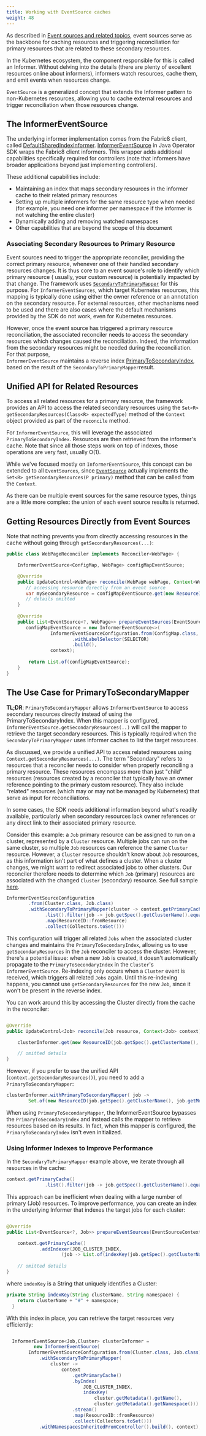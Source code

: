 ```yaml
---
title: Working with EventSource caches
weight: 48
---
```


As described in [Event sources and related topics](eventing.md), event sources serve as the backbone
for caching resources and triggering reconciliation for primary resources that are related
to these secondary resources.

In the Kubernetes ecosystem, the component responsible for this is called an Informer. Without delving into
the details (there are plenty of excellent resources online about informers), informers
watch resources, cache them, and emit events when resources change.

`EventSource` is a generalized concept that extends the Informer pattern to non-Kubernetes resources,
allowing you to cache external resources and trigger reconciliation when those resources change.

## The InformerEventSource

The underlying informer implementation comes from the Fabric8 client, called [DefaultSharedIndexInformer](https://github.com/fabric8io/kubernetes-client/blob/main/kubernetes-client/src/main/java/io/fabric8/kubernetes/client/informers/impl/DefaultSharedIndexInformer.java).
[InformerEventSource](https://github.com/operator-framework/java-operator-sdk/blob/main/operator-framework-core/src/main/java/io/javaoperatorsdk/operator/processing/event/source/informer/InformerEventSource.java)
in Java Operator SDK wraps the Fabric8 client informers.
This wrapper adds additional capabilities specifically required for controllers
(note that informers have broader applications beyond just implementing controllers).

These additional capabilities include:
- Maintaining an index that maps secondary resources in the informer cache to their related primary resources
- Setting up multiple informers for the same resource type when needed (for example, you need one informer per namespace if the informer is not watching the entire cluster)
- Dynamically adding and removing watched namespaces
- Other capabilities that are beyond the scope of this document

### Associating Secondary Resources to Primary Resource

Event sources need to trigger the appropriate reconciler, providing the correct primary resource, whenever one of their
handled secondary resources changes. It is thus core to an event source's role to identify which primary resource (
usually, your custom resource) is potentially impacted by that change.
The framework uses [`SecondaryToPrimaryMapper`](https://github.com/operator-framework/java-operator-sdk/blob/main/operator-framework-core/src/main/java/io/javaoperatorsdk/operator/processing/event/source/SecondaryToPrimaryMapper.java)
for this purpose. For `InformerEventSources`, which target Kubernetes resources, this mapping is typically done using
either the owner reference or an annotation on the secondary resource. For external resources, other mechanisms need to
be used and there are also cases where the default mechanisms provided by the SDK do not work, even for Kubernetes
resources.

However, once the event source has triggered a primary resource reconciliation, the associated reconciler needs to
access the secondary resources which changes caused the reconciliation. Indeed, the information from the secondary
resources might be needed during the reconciliation. For that purpose,  
`InformerEventSource` maintains a reverse
index [PrimaryToSecondaryIndex](https://github.com/operator-framework/java-operator-sdk/blob/main/operator-framework-core/src/main/java/io/javaoperatorsdk/operator/processing/event/source/informer/DefaultPrimaryToSecondaryIndex.java),
based on the result of the `SecondaryToPrimaryMapper`result.

## Unified API for Related Resources

To access all related resources for a primary resource, the framework provides an API to access the related
secondary resources using the `Set<R> getSecondaryResources(Class<R> expectedType)` method of the `Context` object
provided as part of the `reconcile` method.

For `InformerEventSource`, this will leverage the associated `PrimaryToSecondaryIndex`. Resources are then retrieved
from the informer's cache. Note that since all those steps work
on top of indexes, those operations are very fast, usually O(1).

While we've focused mostly on `InformerEventSource`, this concept can be extended to all `EventSources`, since
[`EventSource`](https://github.com/operator-framework/java-operator-sdk/blob/main/operator-framework-core/src/main/java/io/javaoperatorsdk/operator/processing/event/source/EventSource.java#L93)
actually implements the `Set<R> getSecondaryResources(P primary)` method that can be called from the `Context`.

As there can be multiple event sources for the same resource types, things are a little more complex: the union of each
event source results is returned.

## Getting Resources Directly from Event Sources

Note that nothing prevents you from directly accessing resources in the cache without going through
`getSecondaryResources(...)`:

```java
public class WebPageReconciler implements Reconciler<WebPage> {

    InformerEventSource<ConfigMap, WebPage> configMapEventSource;

    @Override
    public UpdateControl<WebPage> reconcile(WebPage webPage, Context<WebPage> context) {
       // accessing resource directly from an event source 
       var mySecondaryResource = configMapEventSource.get(new ResourceID("name","namespace"));
       // details omitted
    }
    
    @Override
    public List<EventSource<?, WebPage>> prepareEventSources(EventSourceContext<WebPage> context) {
       configMapEventSource = new InformerEventSource<>(
                InformerEventSourceConfiguration.from(ConfigMap.class, WebPage.class)
                        .withLabelSelector(SELECTOR)
                        .build(),
                context);
        
        return List.of(configMapEventSource);
    }
}
```

## The Use Case for PrimaryToSecondaryMapper

**TL;DR**: `PrimaryToSecondaryMapper` allows `InformerEventSource` to access secondary resources directly
instead of using the PrimaryToSecondaryIndex. When this mapper is configured, `InformerEventSource.getSecondaryResources(..)`
will call the mapper to retrieve the target secondary resources. This is typically required when the `SecondaryToPrimaryMapper`
uses informer caches to list the target resources.

As discussed, we provide a unified API to access related resources using `Context.getSecondaryResources(...)`.
The term "Secondary" refers to resources that a reconciler needs to consider when properly reconciling a primary
resource. These resources encompass more than just "child" resources (resources created by a reconciler that
typically have an owner reference pointing to the primary custom resource). They also include
"related" resources (which may or may not be managed by Kubernetes) that serve as input for reconciliations.

In some cases, the SDK needs additional information beyond what's readily available, particularly when
secondary resources lack owner references or any direct link to their associated primary resource.

Consider this example: a `Job` primary resource can be assigned to run on a cluster, represented by a
`Cluster` resource.
Multiple jobs can run on the same cluster, so multiple `Job` resources can reference the same `Cluster` resource. However,
a `Cluster` resource shouldn't know about `Job` resources, as this information isn't part of what defines a cluster.
When a cluster changes, we might want to redirect associated jobs to other clusters. Our reconciler
therefore needs to determine which `Job` (primary) resources are associated with the changed `Cluster` (secondary)
resource.
See full
sample [here](https://github.com/operator-framework/java-operator-sdk/blob/main/operator-framework/src/test/java/io/javaoperatorsdk/operator/baseapi/primarytosecondary).

```java
InformerEventSourceConfiguration
        .from(Cluster.class, Job.class)
        .withSecondaryToPrimaryMapper(cluster -> context.getPrimaryCache()
              .list().filter(job -> job.getSpec().getClusterName().equals(cluster.getMetadata().getName()))
              .map(ResourceID::fromResource)
              .collect(Collectors.toSet()))
```

This configuration will trigger all related `Jobs` when the associated cluster changes and maintains the `PrimaryToSecondaryIndex`,
allowing us to use `getSecondaryResources` in the `Job` reconciler to access the cluster.
However, there's a potential issue: when a new `Job` is created, it doesn't automatically propagate
to the `PrimaryToSecondaryIndex` in the `Cluster`'s `InformerEventSource`. Re-indexing only occurs
when a `Cluster` event is received, which triggers all related `Jobs` again.
Until this re-indexing happens, you cannot use `getSecondaryResources` for the new `Job`, since it
won't be present in the reverse index.

You can work around this by accessing the Cluster directly from the cache in the reconciler:

```java 

@Override
public UpdateControl<Job> reconcile(Job resource, Context<Job> context) {

    clusterInformer.get(new ResourceID(job.getSpec().getClusterName(), job.getMetadata().getNamespace()));

    // omitted details
}
```

However, if you prefer to use the unified API (`context.getSecondaryResources()`), you need to add
a `PrimaryToSecondaryMapper`:

```java
clusterInformer.withPrimaryToSecondaryMapper( job -> 
        Set.of(new ResourceID(job.getSpec().getClusterName(), job.getMetadata().getNamespace())));
```

When using `PrimaryToSecondaryMapper`, the InformerEventSource bypasses the `PrimaryToSecondaryIndex`
and instead calls the mapper to retrieve resources based on its results.
In fact, when this mapper is configured, the `PrimaryToSecondaryIndex` isn't even initialized.

### Using Informer Indexes to Improve Performance

In the `SecondaryToPrimaryMapper` example above, we iterate through all resources in the cache:

```java
context.getPrimaryCache()
              .list().filter(job -> job.getSpec().getClusterName().equals(cluster.getMetadata().getName()))
```

This approach can be inefficient when dealing with a large number of primary (Job) resources. To improve performance,
you can create an index in the underlying Informer that indexes the target jobs for each cluster: 

```java

@Override
public List<EventSource<?, Job>> prepareEventSources(EventSourceContext<Job> context) {

    context.getPrimaryCache()
            .addIndexer(JOB_CLUSTER_INDEX,
                    (job -> List.of(indexKey(job.getSpec().getClusterName(), job.getMetadata().getNamespace()))));
    
    // omitted details
}
```

where `indexKey` is a String that uniquely identifies a Cluster:

```java
private String indexKey(String clusterName, String namespace) {
    return clusterName + "#" + namespace;
  }
```

With this index in place, you can retrieve the target resources very efficiently:

```java

  InformerEventSource<Job,Cluster> clusterInformer =
          new InformerEventSource(
        InformerEventSourceConfiguration.from(Cluster.class, Job.class)
            .withSecondaryToPrimaryMapper(
                cluster ->
                    context
                        .getPrimaryCache()
                        .byIndex(
                            JOB_CLUSTER_INDEX,
                            indexKey(
                                cluster.getMetadata().getName(),
                                cluster.getMetadata().getNamespace()))
                        .stream()
                        .map(ResourceID::fromResource)
                        .collect(Collectors.toSet()))
            .withNamespacesInheritedFromController().build(), context);
```